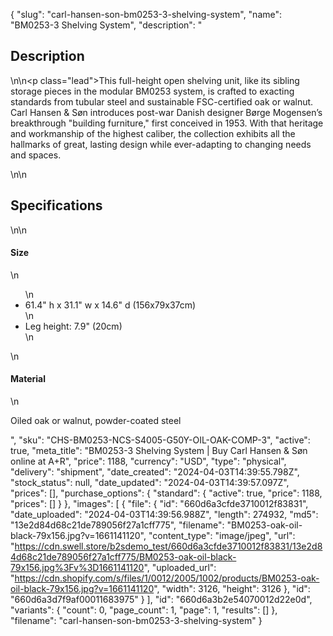 {
  "slug": "carl-hansen-son-bm0253-3-shelving-system",
  "name": "BM0253-3 Shelving System",
  "description": "<h2>Description</h2>\n<!-- split -->\n<p class=\"lead\">This full-height open shelving unit, like its sibling storage pieces in the modular BM0253 system, is crafted to exacting standards from tubular steel and sustainable FSC-certified oak or walnut. Carl Hansen &amp; Søn introduces post-war Danish designer Børge Mogensen’s breakthrough \"building furniture,\" first conceived in 1953. With that heritage and workmanship of the highest caliber, the collection exhibits all the hallmarks of great, lasting design while ever-adapting to changing needs and spaces.</p>\n<!-- split -->\n<h2>Specifications</h2>\n<!-- split -->\n<h4>Size</h4>\n<ul>\n<li>61.4\" h x 31.1\" w x 14.6\" d (156x79x37cm)</li>\n<li>Leg height: 7.9\" (20cm)</li>\n</ul>\n<h4>Material</h4>\n<p>Oiled oak or walnut, powder-coated steel</p>",
  "sku": "CHS-BM0253-NCS-S4005-G50Y-OIL-OAK-COMP-3",
  "active": true,
  "meta_title": "BM0253-3 Shelving System | Buy Carl Hansen & Søn online at A+R",
  "price": 1188,
  "currency": "USD",
  "type": "physical",
  "delivery": "shipment",
  "date_created": "2024-04-03T14:39:55.798Z",
  "stock_status": null,
  "date_updated": "2024-04-03T14:39:57.097Z",
  "prices": [],
  "purchase_options": {
    "standard": {
      "active": true,
      "price": 1188,
      "prices": []
    }
  },
  "images": [
    {
      "file": {
        "id": "660d6a3cfde3710012f83831",
        "date_uploaded": "2024-04-03T14:39:56.988Z",
        "length": 274932,
        "md5": "13e2d84d68c21de789056f27a1cff775",
        "filename": "BM0253-oak-oil-black-79x156.jpg?v=1661141120",
        "content_type": "image/jpeg",
        "url": "https://cdn.swell.store/b2sdemo_test/660d6a3cfde3710012f83831/13e2d84d68c21de789056f27a1cff775/BM0253-oak-oil-black-79x156.jpg%3Fv%3D1661141120",
        "uploaded_url": "https://cdn.shopify.com/s/files/1/0012/2005/1002/products/BM0253-oak-oil-black-79x156.jpg?v=1661141120",
        "width": 3126,
        "height": 3126
      },
      "id": "660d6a3d7f9af00011683975"
    }
  ],
  "id": "660d6a3b2e54070012d22e0d",
  "variants": {
    "count": 0,
    "page_count": 1,
    "page": 1,
    "results": []
  },
  "filename": "carl-hansen-son-bm0253-3-shelving-system"
}